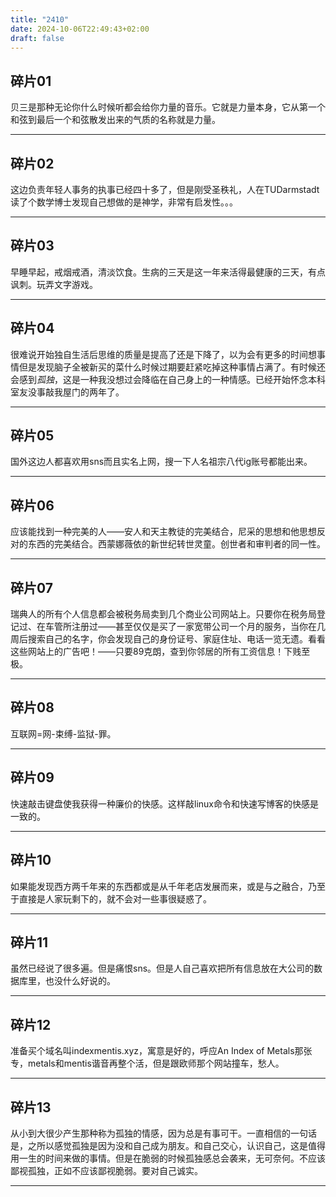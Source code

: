 ```yaml
---
title: "2410"
date: 2024-10-06T22:49:43+02:00
draft: false
---
```


## 碎片01

贝三是那种无论你什么时候听都会给你力量的音乐。它就是力量本身，它从第一个和弦到最后一个和弦散发出来的气质的名称就是力量。

---

## 碎片02

这边负责年轻人事务的执事已经四十多了，但是刚受圣秩礼，人在TUDarmstadt读了个数学博士发现自己想做的是神学，非常有启发性。。。

---

## 碎片03

早睡早起，戒烟戒酒，清淡饮食。生病的三天是这一年来活得最健康的三天，有点讽刺。玩弄文字游戏。

---

## 碎片04

很难说开始独自生活后思维的质量是提高了还是下降了，以为会有更多的时间想事情但是发现脑子全被新买的菜什么时候过期要赶紧吃掉这种事情占满了。有时候还会感到*孤独*，这是一种我没想过会降临在自己身上的一种情感。已经开始怀念本科室友没事敲我屋门的两年了。

---

## 碎片05

国外这边人都喜欢用sns而且实名上网，搜一下人名祖宗八代ig账号都能出来。

---

## 碎片06

应该能找到一种完美的人——安人和天主教徒的完美结合，尼采的思想和他思想反对的东西的完美结合。西蒙娜薇依的新世纪转世灵童。创世者和审判者的同一性。

---

## 碎片07

瑞典人的所有个人信息都会被税务局卖到几个商业公司网站上。只要你在税务局登记过、在车管所注册过——甚至仅仅是买了一家宽带公司一个月的服务，当你在几周后搜索自己的名字，你会发现自己的身份证号、家庭住址、电话一览无遗。看看这些网站上的广告吧！——只要89克朗，查到你邻居的所有工资信息！下贱至极。

---

## 碎片08

互联网=网-束缚-监狱-罪。

---

## 碎片09

快速敲击键盘使我获得一种廉价的快感。这样敲linux命令和快速写博客的快感是一致的。

---

## 碎片10

如果能发现西方两千年来的东西都或是从千年老店发展而来，或是与之融合，乃至于直接是人家玩剩下的，就不会对一些事很疑惑了。

---

## 碎片11

虽然已经说了很多遍。但是痛恨sns。但是人自己喜欢把所有信息放在大公司的数据库里，也没什么好说的。

---

## 碎片12

准备买个域名叫indexmentis.xyz，寓意是好的，呼应An Index of Metals那张专，metals和mentis谐音再整个活，但是跟欧师那个网站撞车，愁人。

---

## 碎片13

从小到大很少产生那种称为孤独的情感，因为总是有事可干。一直相信的一句话是，之所以感觉孤独是因为没和自己成为朋友。和自己交心，认识自己，这是值得用一生的时间来做的事情。但是在脆弱的时候孤独感总会袭来，无可奈何。不应该鄙视孤独，正如不应该鄙视脆弱。要对自己诚实。

---